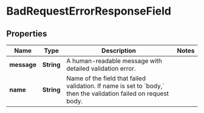 
# BadRequestErrorResponseField

## Properties
Name | Type | Description | Notes
------------ | ------------- | ------------- | -------------
**message** | **String** | A human-readable message with detailed validation error. | 
**name** | **String** | Name of the field that failed validation. If name is set to &#x60;body,&#x60; then the validation failed on request body. | 



